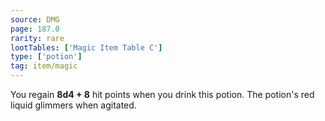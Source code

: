 ```yaml
---
source: DMG
page: 187.0
rarity: rare
lootTables: ['Magic Item Table C']
type: ['potion']
tag: item/magic
---
```


You regain **8d4 + 8** hit points when you drink this potion. The potion's red liquid glimmers when agitated.


